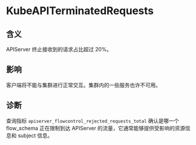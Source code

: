 
# KubeAPITerminatedRequests

## 含义

APIServer 终止接收到的请求占比超过 20%。

## 影响

客户端将不能与集群进行正常交互。集群内的一些服务也许不可用。

## 诊断

查询指标 `apiserver_flowcontrol_rejected_requests_total` 确认是哪一个 flow_schema 正在限制到达 APIServer 的流量，它通常能够提供受影响的资源信息和 subject 信息。 